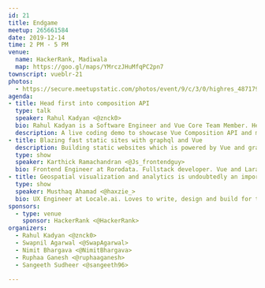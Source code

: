 ```yaml
---
id: 21
title: Endgame
meetup: 265661584
date: 2019-12-14
time: 2 PM - 5 PM
venue:
  name: HackerRank, Madiwala
  map: https://goo.gl/maps/YMrczJHuMfqPC2pn7
townscript: vueblr-21
photos:
  - https://secure.meetupstatic.com/photos/event/9/c/3/0/highres_487179984.jpeg
agenda:
- title: Head first into composition API
  type: talk
  speaker: Rahul Kadyan <@znck0>
  bio: Rahul Kadyan is a Software Engineer and Vue Core Team Member. He is super enthusiastic about building accessible web apps, the compilation process of .vue files, and tooling for the Vue ecosystem.
  description: A live coding demo to showcase Vue Composition API and maybe address FUD if that’s still relevant.
- title: Blazing fast static sites with graphql and Vue
  description: Building static websites which is powered by Vue and graphql. We're using something called Gridsome. Gridsome makes it easy for developers to build modern websites, apps & PWAs that are fast by default.
  type: show
  speaker: Karthick Ramachandran <@Js_frontendguy>
  bio: Frontend Engineer at Rorodata. Fullstack developer. Vue and Laravel guy.
- title: Geospatial visualization and analytics is undoubtedly an important factor in helping grow any on-demand or location focused company. In this talk, we’ll take a quick tour of available geospatial visualization tools, touch a bit of science behind location data and learn how to build High-Performance WebGL based geospatial visualizations for the web using deck.gl. <br> Deck.gl is a powerful visualization library for the web. It utilizes GPU for making heavy computation and visualization more accessible right inside the browser. With deck.gl in hand, we’ll explore ways to make use of existing real-world location data and build beautiful visualizations that produce useful insights.
  type: show
  speaker: Musthaq Ahamad <@haxzie_>
  bio: UX Engineer at Locale.ai. Loves to write, design and build for the web. 
sponsors:
  - type: venue
    sponsor: HackerRank <@HackerRank>
organizers:
  - Rahul Kadyan <@znck0>
  - Swapnil Agarwal <@SwapAgarwal>
  - Nimit Bhargava <@NimitBhargava>
  - Ruphaa Ganesh <@ruphaaganesh>
  - Sangeeth Sudheer <@sangeeth96>

---
```


<EventPage />
